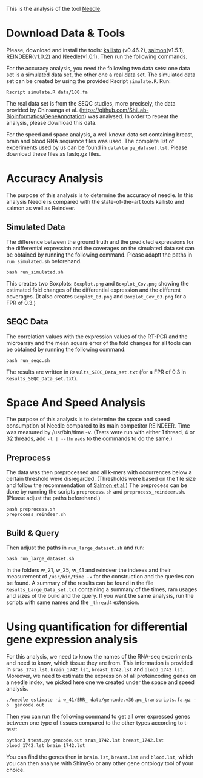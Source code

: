 This is the analysis of the tool [Needle](https://github.com/seqan/needle).


# Download Data & Tools

Please, download and install the tools: [kallisto](https://github.com/pachterlab/kallisto) (v0.46.2), [salmon](https://github.com/COMBINE-lab/salmon)(v1.5.1), [REINDEER](https://github.com/kamimrcht/REINDEER)(v1.0.2) and [Needle](https://github.com/seqan/needle)(v1.0.1).
Then run the following commands.

For the accuracy analysis, you need the following two data sets: one data set is a simulated data set, the other one a real data set.
The simulated data set can be created by using the provided Rscript `simulate.R`.
Run:
```
Rscript simulate.R data/100.fa
```

The real data set is from the SEQC studies, more precisely, the data provided by Chinsanga et al. (https://github.com/ShiLab-Bioinformatics/GeneAnnotation) was analysed. In order to repeat the analysis, please download this data.

For the speed and space analysis, a well known data set containing breast, brain and blood RNA sequence files was used. The complete list
of experiments used by us can be found in `data\large_dataset.lst`. Please download these files as fastq.gz files.

# Accuracy Analysis

The purpose of this analysis is to determine the accuracy of needle. In this analysis Needle is compared with the
state-of-the-art tools kallisto and salmon as well as Reindeer.

## Simulated Data
The difference between the ground truth and the predicted expressions for the differential expression and the coverages
on the simulated data set can be obtained by running the following command. Please adaptt the paths in `run_simulated.sh` beforehand.

```
bash run_simulated.sh
```
This creates two Boxplots: `Boxplot.png` and `Boxplot_Cov.png` showing the estimated fold changes of the differential expression and the different coverages.
(It also creates `Boxplot_03.png` and `Boxplot_Cov_03.png` for a FPR of 0.3.)

## SEQC Data
The correlation values with the expression values of the RT-PCR and the microarray and the mean square error of the fold changes for all tools can be obtained
by running the following command:
```
bash run_seqc.sh
```

The results are written in `Results_SEQC_Data_set.txt` (for a FPR of 0.3 in `Results_SEQC_Data_set.txt`).

# Space And Speed Analysis

The purpose of this analysis is to determine the space and speed consumption of Needle compared to its main competitor
REINDEER.
Time was measured by /usr/bin/time -v. (Tests were run with either 1 thread, 4 or 32 threads, add `-t | --threads` to the
commands to do the same.)


## Preprocess

The data was then preprocessed and all k-mers with occurrences below a certain threshold were disregarded. (Thresholds
were based on the file size and follow the recommendation of [Salmon et al.](10.1038/nbt.3442)) The preprocess can be done by running the
scripts `preprocess.sh` and `preprocess_reindeer.sh`.  (Please adjust the paths beforehand.)

```
bash preprocess.sh
preprocess_reindeer.sh

```

## Build & Query

Then adjust the paths in `run_large_dataset.sh` and run:

```
bash run_large_dataset.sh
```

In the folders w_21, w_25, w_41 and reindeer the indexes and their measurement of `/usr/bin/time -v` for the construction and the queries can be found.
A summary of the results can be found in the file `Results_Large_Data_set.txt` containing a summary of the times, ram usages and sizes of the build and the query.
If you want the same analysis, run the scripts with same names and the `_thread4` extension.

# Using quantification for differential gene expression analysis

For this analysis, we need to know the names of the RNA-seq experiments and need to know, which tissue they are from. This information is provided in `sras_1742.lst`, `brain_1742.lst`, `breast_1742.lst` and `blood_1742.lst`.
Moreover, we need to estimate the expression of all proteincoding genes on a needle index, we picked here one we created under the space and speed analysis.

```
./needle estimate -i w_41/SRR_ data/gencode.v36.pc_transcripts.fa.gz -o  gencode.out
```

Then you can run the following command to get all over expressed genes between one type of tissues compared to the other types according to t-test:
```
python3 ttest.py gencode.out sras_1742.lst breast_1742.lst blood_1742.lst brain_1742.lst
```

You can find the genes then in `brain.lst`, `breast.lst` and `blood.lst`, which you can then analyse with ShinyGo or any other gene ontology tool of your choice.
